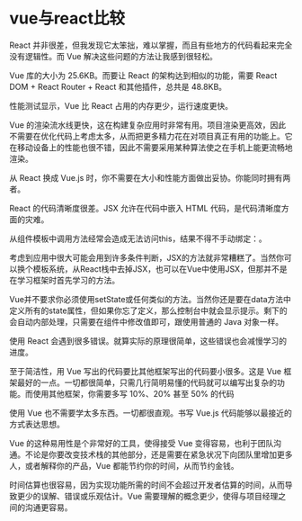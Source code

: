 # vue与react比较

React 并非很差，但我发现它太笨拙，难以掌握，而且有些地方的代码看起来完全没有逻辑性。而 Vue 解决这些问题的方法让我感到很轻松。

Vue 库的大小为 25.6KB。而要让 React 的架构达到相似的功能，需要 React DOM + React Router + React 和其他插件，总共是 48.8KB。

性能测试显示，Vue 比 React 占用的内存更少，运行速度更快。

Vue 的渲染流水线更快，这在构建复杂应用时非常有用。项目渲染更高效，因此不需要在优化代码上考虑太多，从而把更多精力花在对项目真正有用的功能上。它在移动设备上的性能也很不错，因此不需要采用某种算法使之在手机上能更流畅地渲染。

从 React 换成 Vue.js 时，你不需要在大小和性能方面做出妥协。你能同时拥有两者。

React 的代码清晰度很差。JSX 允许在代码中嵌入 HTML 代码，是代码清晰度方面的灾难。

从组件模板中调用方法经常会造成无法访问this，结果不得不手动绑定：。

考虑到应用中很大可能会用到许多条件判断，JSX的方法就非常糟糕了。当然你可以换个模板系统，从React栈中去掉JSX，也可以在Vue中使用JSX，但那并不是在学习框架时首先学习的方法。

Vue并不要求你必须使用setState或任何类似的方法。当然你还是要在data方法中定义所有的state属性，但如果你忘了定义，那么控制台中就会显示提示。剩下的会自动内部处理，只需要在组件中修改值即可，跟使用普通的 Java 对象一样。

使用 React 会遇到很多错误。就算实际的原理很简单，这些错误也会减慢学习的进度。

至于简洁性，用 Vue 写出的代码要比其他框架写出的代码要小很多。这是 Vue 框架最好的一点。一切都很简单，只需几行简明易懂的代码就可以编写出复杂的功能。而使用其他框架，你需要多写 10%、20% 甚至 50% 的代码

使用 Vue 也不需要学太多东西。一切都很直观。书写 Vue.js 代码能够以最接近的方式表达思想。

Vue 的这种易用性是个非常好的工具，使得接受 Vue 变得容易，也利于团队沟通。不论是你要改变技术栈的其他部分，还是需要在紧急状况下向团队里增加更多人，或者解释你的产品，Vue 都能节约你的时间，从而节约金钱。

时间估算也很容易，因为实现功能所需的时间不会超过开发者估算的时间，从而导致更少的误解、错误或乐观估计。Vue 需要理解的概念更少，使得与项目经理之间的沟通更容易。

